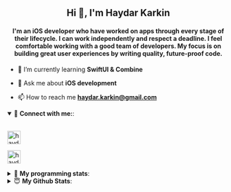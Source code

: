 <h2 align="center">Hi 👋, I'm Haydar Karkin</h2>
<h4 align="center">I'm an iOS developer who have worked on apps through every stage of their lifecycle. I can work independently and respect a deadline. I feel comfortable working with a good team of developers. My focus is on building great user experiences by writing quality, future-proof code.</h4>

- 🌱 I’m currently learning **SwiftUI & Combine**

- 💬 Ask me about **iOS development**

- 📫 How to reach me **haydar.karkin@gmail.com**

<details open> 
 <summary>🔗 <b>Connect with me:</b>: </summary>
<br>
<p align="left">
<a href="https://linkedin.com/in/haydar-karkin" target="blank"><img align="center" src="https://img.shields.io/badge/LinkedIn-0077B5?style=for-the-badge&logo=linkedin&logoColor=white" alt="haydar-karkin" height="30" /></a>
</p>

<p align="left"> <a href="https://twitter.com/haydarkarkin" target="blank"><img src="https://img.shields.io/twitter/follow/haydarkarkin?logo=twitter&style=for-the-badge" height="30" alt="haydarkarkin" /></a> </p>
</details>

<details> 
 <summary>🤖 <b>My programming stats</b>: </summary>
<br>
<!--START_SECTION:waka-->
**I'm a Night 🦉** 

```text
🌞 Morning    10 commits     █░░░░░░░░░░░░░░░░░░░░░░░░   4.65% 
🌆 Daytime    47 commits     █████░░░░░░░░░░░░░░░░░░░░   21.86% 
🌃 Evening    93 commits     ██████████░░░░░░░░░░░░░░░   43.26% 
🌙 Night      65 commits     ███████░░░░░░░░░░░░░░░░░░   30.23%

```
📅 **I'm Most Productive on Sunday** 

```text
Monday       20 commits     ██░░░░░░░░░░░░░░░░░░░░░░░   9.3% 
Tuesday      7 commits      ░░░░░░░░░░░░░░░░░░░░░░░░░   3.26% 
Wednesday    25 commits     ███░░░░░░░░░░░░░░░░░░░░░░   11.63% 
Thursday     32 commits     ███░░░░░░░░░░░░░░░░░░░░░░   14.88% 
Friday       23 commits     ██░░░░░░░░░░░░░░░░░░░░░░░   10.7% 
Saturday     35 commits     ████░░░░░░░░░░░░░░░░░░░░░   16.28% 
Sunday       73 commits     ████████░░░░░░░░░░░░░░░░░   33.95%

```


📊 **This Week I Spent My Time On** 

```text
💬 Programming Languages: 
No Activity Tracked This Week

```

**I Mostly Code in Swift** 

```text
Swift                    18 repos            ██████████████████░░░░░░░   72.0% 
Objective-C              3 repos             ███░░░░░░░░░░░░░░░░░░░░░░   12.0% 
JavaScript               1 repo              █░░░░░░░░░░░░░░░░░░░░░░░░   4.0% 
HTML                     1 repo              █░░░░░░░░░░░░░░░░░░░░░░░░   4.0% 
Vue                      1 repo              █░░░░░░░░░░░░░░░░░░░░░░░░   4.0%

```



 Last Updated on 12/07/2021
<!--END_SECTION:waka-->
</details>


<details>
<summary>😇 <b>My Github Stats</b>: </summary>
<br>

<p>&nbsp;<img align="center" src="https://github-readme-stats.vercel.app/api?username=haydarkarkin&show_icons=true&locale=en&theme=dark" alt="haydarkarkin" /></p>

<p><img align="center" src="https://github-readme-streak-stats.herokuapp.com/?user=haydarkarkin&theme=dark" alt="haydarkarkin" /></p>
</details>
